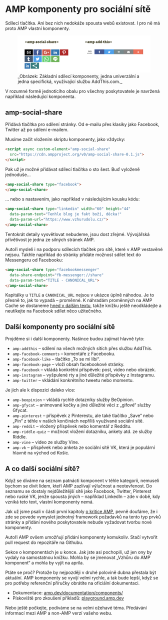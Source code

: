 # AMP komponenty pro sociální sítě

Sdílecí tlačítka. Ani bez nich nedokáže spousta webů existovat. I pro ně má proto AMP vlastní komponenty.

<figure>
<img src="../dist/images/original/vdamp/komponenty-amp-social.png"  height="540"  width="1920" alt="">
<figcaption markdown="1">
_Obrázek: Základní sdílecí komponenty, jedna univerzální a jedna specifická, využívající službu AddThis.com._
</figcaption>
</figure>

V rozumné formě jednotícího obalu pro všechny poskytovatele je navržená například následující komponenta.

## amp-social-share

Přidává tlačítka pro sdílení stránky. Od e-mailu přes klasiky jako Facebook, Twitter až po sdílení e-mailem.

Musíme začít vložením skriptu komponenty, jako vždycky:

```html
<script async custom-element="amp-social-share"
  src="https://cdn.ampproject.org/v0/amp-social-share-0.1.js">
</script>
```

Pak už je možné přidávat sdílecí tlačítka o sto šest. Buď vyloženě jednoduše…

```html
<amp-social-share type="facebook">
</amp-social-share>
```

… nebo s nastavením, jako například v následujícím kousku kódu:

```html
<amp-social-share type="linkedin" width="60" height="44"
  data-param-text="Tenhle blog je fakt boží, děcka!"
  data-param-url="https://www.vzhurudolu.cz/">
</amp-social-share>
```

Tentokrát detaily vysvětlovat nebudeme, jsou dost zřejmé. Vývojářská přívětivost je jedna ze silných stránek AMP.

Autoři mysleli i na podporu sdílecích tlačítek pro sítě, které v AMP vestavěné nejsou. Takhle například do stránky přidáte možnost sdílet text do Messengeru od Facebooku:

```html
<amp-social-share type="facebookmessenger"
  data-share-endpoint="fb-messenger://share"
  data-param-text="TITLE - CANONICAL_URL">
</amp-social-share>
```

Kapitálky u `TITLE` a `CANONICAL_URL` nejsou v ukázce úplně náhodou. Je to přesně to, jak to vypadá – proměnné. K náhradám proměnných na AMP Cache se dostaneme [hned v dalším textu](https://docs.google.com/document/d/1abz4vezq7yEdaL89MLHTmZ7OrmD5hC8SGWOlUNzcIGU/edit), takže knížku ještě neodkládejte a neutíkejte na Facebook sdílet něco užitečného.

## Další komponenty pro sociální sítě

Projděme si i další komponenty. Našince budou zajímat hlavně tyto:

* `amp-addthis` – sdílení na všech možných sítích přes službu AddThis.
* `amp-facebook-comments` – komentáře z Facebooku.
* `amp-facebook-like` – tlačítko „To se mi líbí“.
* `amp-facebook-page` – vloží obsah facebookové stránky.
* `amp-facebook` – vkládá konkrétní příspěvek: post, video nebo obrázek.
* `amp-instagram` – vyšpulené rty a jiné důležité příspěvky z Instagramu.
* `amp-twitter` – vkládání konkrétního tweetu nebo momentu.

Je jich ale k dispozici daleko více:

* `amp-beopinion` – vkládá rychlé dotazníky služby BeOpinion.
* `amp-gfycat` – animované kočky a jiné důležité věci z „gifové“ služby Gfycat.
* `amp-pinterest` – příspěvek z Pinterestu, ale také tlačítko „Save“ nebo „Pin“ z téhle v našich končinách nepříliš využívané sociální sítě.
* `amp-reddit` – vložený příspěvek nebo komentář z Redditu.
* `amp-riddle-quiz` – možnost vložení dotazníku, ankety atd. ze služby Riddle.
* `amp-vine` – video ze služby Vine.
* `amp-vk` – příspěvek nebo anketa ze sociální sítě VK, která je populární hlavně na východ od Košic.

## A co další sociální sítě?

Když se  díváme na seznam patnácti komponent v téhle kategorii, nemuseli bychom se divit lidem, kteří AMP zazlívají výlučnost a neotevřenost. Do seznamu se dostaly nejdůležitější sítě jako Facebook, Twitter, Pinterest nebo ruské VK, jenže spousta jiných – například LinkedIn – zde v době, kdy vzniká teto text, vlastní komponenty nemá.

Jak už jsme psali v části první kapitoly [o kritice AMP](https://docs.google.com/document/d/1ay0dVSsOg0Xb7F6CH9GUXzHx3GQMp7nnnS0zGnUn_RM/edit#), pevně doufáme, že i zde se povede vymyslet jednotný framework požadavků na tento typ prvků stránky a přidání nového poskytovatele nebude vyžadovat tvorbu nové komponenty.

Autoři AMP ovšem umožňují přidání komponenty komukoliv. Stačí vytvořit pull request do repozitáře na Githubu.

Sekce o komponentách je u konce. Jak jste asi pochopili, už jen ony by vydaly na samostatnou knížku. Mohla by se jmenovat „Vzhůru do AMP komponent“ a mohla by vyjít na apríla.

Ptáte se proč? Protože by nejpozději v druhé polovině dubna přestala být aktuální. AMP komponenty se vyvíjí velmi rychle, a tak bude lepší, když se pro potřeby referenční příručky obrátíte na oficiální dokumentaci.

* Dokumentace: [amp.dev/documentation/components/](https://amp.dev/documentation/components/)
* Pískoviště pro zkoušení příkladů: [playground.amp.dev](https://playground.amp.dev/)

Nebo ještě počkejte, podíváme se na velmi ožehavé téma. Předávání informací mezi AMP a non-AMP verzí vašeho webu.
